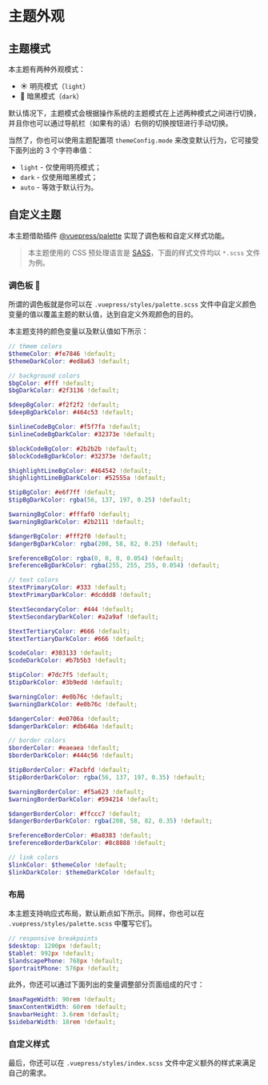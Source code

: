 # 主题外观

## 主题模式

本主题有两种外观模式：

- :sunny: 明亮模式（`light`）
- :first_quarter_moon_with_face: 暗黑模式（`dark`）

默认情况下，主题模式会根据操作系统的主题模式在上述两种模式之间进行切换，并且你也可以通过导航栏（如果有的话）右侧的切换按钮进行手动切换。

当然了，你也可以使用主题配置项 `themeConfig.mode` 来改变默认行为，它可接受下面列出的 3 个字符串值：

- `light` - 仅使用明亮模式；
- `dark` - 仅使用暗黑模式；
- `auto` - 等效于默认行为。

## 自定义主题

本主题借助插件 [@vuepress/palette](https://v2.vuepress.vuejs.org/zh/reference/plugin/palette.html) 实现了调色板和自定义样式功能。

> 本主题使用的 CSS 预处理语言是 [SASS](https://sass-lang.com/)，下面的样式文件均以 `*.scss` 文件为例。

### 调色板 🎨

所谓的调色板就是你可以在 `.vuepress/styles/palette.scss` 文件中自定义颜色变量的值以覆盖主题的默认值，达到自定义外观颜色的目的。

本主题支持的颜色变量以及默认值如下所示：

```scss
// thmem colors
$themeColor: #fe7846 !default;
$themeDarkColor: #ed8a63 !default;

// background colors
$bgColor: #fff !default;
$bgDarkColor: #2f3136 !default;

$deepBgColor: #f2f2f2 !default;
$deepBgDarkColor: #464c53 !default;

$inlineCodeBgColor: #f5f7fa !default;
$inlineCodeBgDarkColor: #32373e !default;

$blockCodeBgColor: #2b2b2b !default;
$blockCodeBgDarkColor: #32373e !default;

$highlightLineBgColor: #464542 !default;
$highlightLineBgDarkColor: #52555a !default;

$tipBgColor: #e6f7ff !default;
$tipBgDarkColor: rgba(56, 137, 197, 0.25) !default;

$warningBgColor: #fffaf0 !default;
$warningBgDarkColor: #2b2111 !default;

$dangerBgColor: #fff2f0 !default;
$dangerBgDarkColor: rgba(208, 58, 82, 0.25) !default;

$referenceBgColor: rgba(0, 0, 0, 0.054) !default;
$referenceBgDarkColor: rgba(255, 255, 255, 0.054) !default;

// text colors
$textPrimaryColor: #333 !default;
$textPrimaryDarkColor: #dcddd8 !default;

$textSecondaryColor: #444 !default;
$textSecondaryDarkColor: #a2a9af !default;

$textTertiaryColor: #666 !default;
$textTertiaryDarkColor: #666 !default;

$codeColor: #303133 !default;
$codeDarkColor: #b7b5b3 !default;

$tipColor: #7dc7f5 !default;
$tipDarkColor: #3b9edd !default;

$warningColor: #e0b76c !default;
$warningDarkColor: #e0b76c !default;

$dangerColor: #e0706a !default;
$dangerDarkColor: #db646a !default;

// border colors
$borderColor: #eaeaea !default;
$borderDarkColor: #444c56 !default;

$tipBorderColor: #7acbfd !default;
$tipBorderDarkColor: rgba(56, 137, 197, 0.35) !default;

$warningBorderColor: #f5a623 !default;
$warningBorderDarkColor: #594214 !default;

$dangerBorderColor: #ffccc7 !default;
$dangerBorderDarkColor: rgba(208, 58, 82, 0.35) !default;

$referenceBorderColor: #8a8383 !default;
$referenceBorderDarkColor: #8c8888 !default;

// link colors
$linkColor: $themeColor !default;
$linkDarkColor: $themeDarkColor !default;
```

### 布局

本主题支持响应式布局，默认断点如下所示。同样，你也可以在 `.vuepress/styles/palette.scss` 中覆写它们。

```scss
// responsive breakpoints
$desktop: 1200px !default;
$tablet: 992px !default;
$landscapePhone: 768px !default;
$portraitPhone: 576px !default;
```

此外，你还可以通过下面列出的变量调整部分页面组成的尺寸：

```scss
$maxPageWidth: 90rem !default;
$maxContentWidth: 60rem !default;
$navbarHeight: 3.6rem !default;
$sidebarWidth: 18rem !default;
```

### 自定义样式

最后，你还可以在 `.vuepress/styles/index.scss` 文件中定义额外的样式来满足自己的需求。
